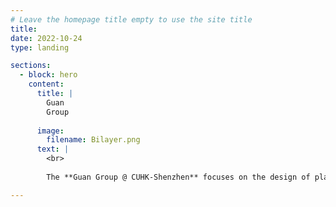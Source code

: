```yaml
---
# Leave the homepage title empty to use the site title
title:
date: 2022-10-24
type: landing

sections:
  - block: hero
    content:
      title: |
        Guan
        Group
        
      image:
        filename: Bilayer.png
      text: |
        <br>
        
        The **Guan Group @ CUHK-Shenzhen** focuses on the design of plasmonic nanoparticle lattices to manipulate light-matter interactions and to enable laser devices with diverse functionalities.

---
```

